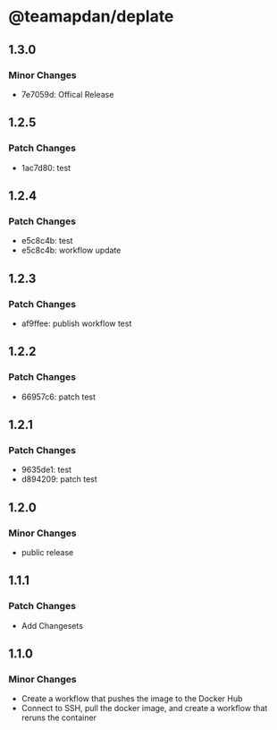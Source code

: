 # @teamapdan/deplate

## 1.3.0

### Minor Changes

- 7e7059d: Offical Release

## 1.2.5

### Patch Changes

- 1ac7d80: test

## 1.2.4

### Patch Changes

- e5c8c4b: test
- e5c8c4b: workflow update

## 1.2.3

### Patch Changes

- af9ffee: publish workflow test

## 1.2.2

### Patch Changes

- 66957c6: patch test

## 1.2.1

### Patch Changes

- 9635de1: test
- d894209: patch test

## 1.2.0

### Minor Changes

- public release

## 1.1.1

### Patch Changes

- Add Changesets

## 1.1.0

### Minor Changes

- Create a workflow that pushes the image to the Docker Hub
- Connect to SSH, pull the docker image, and create a workflow that reruns the container
